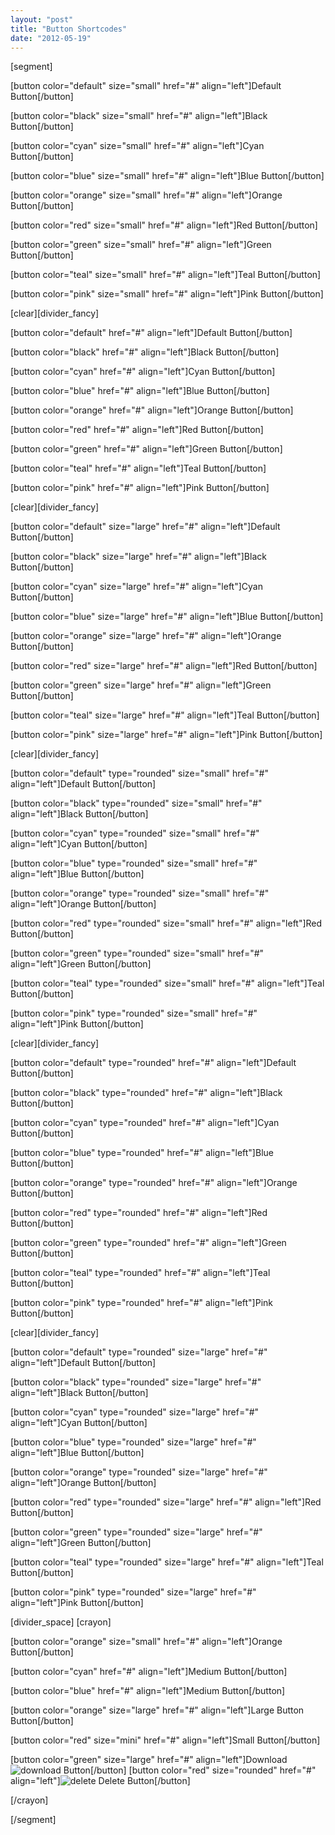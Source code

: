 ```yaml
---
layout: "post"
title: "Button Shortcodes"
date: "2012-05-19"
---
```


[segment]
<div id="button-gallery">

[button color="default" size="small" href="#" align="left"]Default Button[/button]

[button color="black" size="small" href="#" align="left"]Black Button[/button]

[button color="cyan" size="small" href="#" align="left"]Cyan Button[/button]

[button color="blue" size="small" href="#" align="left"]Blue Button[/button]

[button color="orange" size="small" href="#" align="left"]Orange Button[/button]

[button color="red" size="small" href="#" align="left"]Red Button[/button]

[button color="green" size="small" href="#" align="left"]Green Button[/button]

[button color="teal" size="small" href="#" align="left"]Teal Button[/button]

[button color="pink" size="small" href="#" align="left"]Pink Button[/button]

[clear][divider_fancy]

[button color="default" href="#" align="left"]Default Button[/button]

[button color="black" href="#" align="left"]Black Button[/button]

[button color="cyan" href="#" align="left"]Cyan Button[/button]

[button color="blue" href="#" align="left"]Blue Button[/button]

[button color="orange" href="#" align="left"]Orange Button[/button]

[button color="red" href="#" align="left"]Red Button[/button]

[button color="green" href="#" align="left"]Green Button[/button]

[button color="teal" href="#" align="left"]Teal Button[/button]

[button color="pink" href="#" align="left"]Pink Button[/button]

[clear][divider_fancy]

[button color="default" size="large" href="#" align="left"]Default Button[/button]

[button color="black" size="large" href="#" align="left"]Black Button[/button]

[button color="cyan" size="large" href="#" align="left"]Cyan Button[/button]

[button color="blue" size="large" href="#" align="left"]Blue Button[/button]

[button color="orange" size="large" href="#" align="left"]Orange Button[/button]

[button color="red" size="large" href="#" align="left"]Red Button[/button]

[button color="green" size="large" href="#" align="left"]Green Button[/button]

[button color="teal" size="large" href="#" align="left"]Teal Button[/button]

[button color="pink" size="large" href="#" align="left"]Pink Button[/button]

[clear][divider_fancy]

[button color="default" type="rounded" size="small" href="#" align="left"]Default Button[/button]

[button color="black" type="rounded" size="small" href="#" align="left"]Black Button[/button]

[button color="cyan" type="rounded" size="small" href="#" align="left"]Cyan Button[/button]

[button color="blue" type="rounded" size="small" href="#" align="left"]Blue Button[/button]

[button color="orange" type="rounded" size="small" href="#" align="left"]Orange Button[/button]

[button color="red" type="rounded" size="small" href="#" align="left"]Red Button[/button]

[button color="green" type="rounded" size="small" href="#" align="left"]Green Button[/button]

[button color="teal" type="rounded" size="small" href="#" align="left"]Teal Button[/button]

[button color="pink" type="rounded" size="small" href="#" align="left"]Pink Button[/button]

[clear][divider_fancy]

[button color="default" type="rounded" href="#" align="left"]Default Button[/button]

[button color="black" type="rounded" href="#" align="left"]Black Button[/button]

[button color="cyan" type="rounded" href="#" align="left"]Cyan Button[/button]

[button color="blue" type="rounded" href="#" align="left"]Blue Button[/button]

[button color="orange" type="rounded" href="#" align="left"]Orange Button[/button]

[button color="red" type="rounded" href="#" align="left"]Red Button[/button]

[button color="green" type="rounded" href="#" align="left"]Green Button[/button]

[button color="teal" type="rounded" href="#" align="left"]Teal Button[/button]

[button color="pink" type="rounded" href="#" align="left"]Pink Button[/button]

[clear][divider_fancy]

[button color="default" type="rounded" size="large" href="#" align="left"]Default Button[/button]

[button color="black" type="rounded" size="large" href="#" align="left"]Black Button[/button]

[button color="cyan" type="rounded" size="large" href="#" align="left"]Cyan Button[/button]

[button color="blue" type="rounded" size="large" href="#" align="left"]Blue Button[/button]

[button color="orange" type="rounded" size="large" href="#" align="left"]Orange Button[/button]

[button color="red" type="rounded" size="large" href="#" align="left"]Red Button[/button]

[button color="green" type="rounded" size="large" href="#" align="left"]Green Button[/button]

[button color="teal" type="rounded" size="large" href="#" align="left"]Teal Button[/button]

[button color="pink" type="rounded" size="large" href="#" align="left"]Pink Button[/button]

</div>
[divider_space]
[crayon]

[button color="orange" size="small" href="#" align="left"]Orange Button[/button]

[button color="cyan" href="#" align="left"]Medium Button[/button]

[button color="blue" href="#" align="left"]Medium Button[/button]

[button color="orange" size="large" href="#" align="left"]Large Button Button[/button]

[button color="red" size="mini" href="#" align="left"]Small Button[/button]

[button color="green" size="large" href="#" align="left"]Download <img src="/assets/images/2012-05-19-button-shortcodes-download.png" alt="download"> Button[/button]
[button color="red" size="rounded" href="#" align="left"]<img src="/assets/images/2012-05-19-button-shortcodes-delete.png" alt="delete"> Delete</a> Button[/button]

[/crayon]

[/segment]